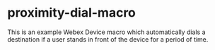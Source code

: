 # proximity-dial-macro
This is an example Webex Device macro which automatically dials a destination if a user stands in front of the device for a period of time.
